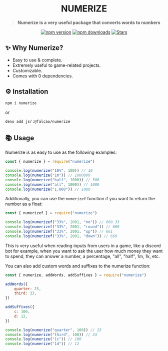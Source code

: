 <h1 align="center"> NUMERIZE </h1>

> **Numerize is a very useful package that converts words to numbers**

<p align="center">
    <a href="https://www.npmjs.com/package/numerize"><img src="https://img.shields.io/npm/v/numerize.svg?maxAge=3600" alt="npm version" /></a>
		<a href="https://www.npmjs.com/package/numerize"><img src="https://img.shields.io/npm/dt/numerize.svg?maxAge=3600" alt="npm downloads" /></a>
        <a title="Stars" href="https://github.com/falcao-g/falbot">
        <img src="https://img.shields.io/github/stars/falcao-g/numerize" alt="Stars">
    </a>
</p>

## **✨ Why Numerize?**

- Easy to use & complete.
- Extremely useful to game-related projects.
- Customizable.
- Comes with 0 dependencies.

## **⚙️ Installation**

```bash
npm i numerize
```

or

```bash
deno add jsr:@falcao/numerize
```

## **📚 Usage**

Numerize is as easy to use as the following examples:

```js
const { numerize } = require("numerize")

console.log(numerize("10%", 100)) // 10
console.log(numerize("1m")) // 1000000
console.log(numerize("half", 1000)) // 500
console.log(numerize("all", 1000)) // 1000
console.log(numerize("1.000")) // 1000
```

Additionally, you can use the `numerizef` function if you want to return the number as a float:

```js
const { numerizef } = require("numerize")

console.log(numerizef("33%", 2001, "no")) // 660.33
console.log(numerizef("33%", 2001, "round")) // 660
console.log(numerizef("33%", 2001, "up")) // 661
console.log(numerizef("33%", 2001, "down")) // 660
```

This is very useful when reading inputs from users in a game, like a discord bot for example, when you want to ask the user how much money they want to spend, they can answer a number, a percentage, "all", "half", 1m, 1k, etc.

You can also add custom words and suffixes to the numerize function:

```js
const { numerize, addWords, addSuffixes } = require("numerize")

addWords({
	quarter: 25,
	third: 33,
})

addSuffixes({
	c: 100,
	d: 12,
})

console.log(numerize("quarter", 100)) // 25
console.log(numerize("third", 100)) // 33
console.log(numerize("1c")) // 100
console.log(numerize("1d")) // 12
```
